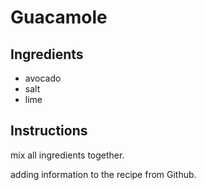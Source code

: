 # Guacamole 

## Ingredients
* avocado  
* salt
* lime

## Instructions
mix all ingredients together. 

adding information to the recipe from Github.  
